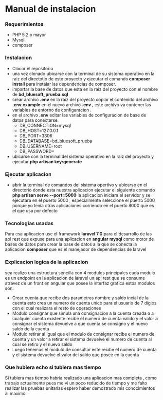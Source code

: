 <h1>Manual de instalacion</h1>

<h3>Requerimientos</h3>

<ul>
    <li>PHP 5.2 o mayor</li>
    <li>Mysql</li>
    <li>composer</li>
</ul>

<h3>Instalacion</h3>
<ul>
    <li>Clonar el repositorio </li>
    <li>una vez clonado ubicarse con la terminal de su sistema operativo  en la raiz del directotio de este proyecto y ejecutar el comando <b>composer install</b> para instalar las dependencias de composer.</li>
    <li>importar la base de datos que esta en la raiz del proyecto con el nombre de <b>bd_bluesoft_prueba.sql</b></li>
    <li>crear archivo <b>.env</b> en la raiz del proyecto  copiar el contenido del archivo <b>.env.example</b>  en el nuevo archivo <b>.env</b> , este archivo va contener las variables de entorno de configuracion .</li>
    <li>
        en  el archivo <b>.env</b> editar las variables de configuracion de base de datos para conectarse.
        <ul>
            <li>DB_CONNECTION=mysql</li>
            <li>DB_HOST=127.0.0.1</li>
            <li>DB_PORT=3306</li>
            <li>DB_DATABASE=bd_bluesoft_prueba</li>
            <li>DB_USERNAME=root</li>
            <li>DB_PASSWORD=</li>
        </ul>
    </li>
    <li>ubicarse con la terminal del sistema operativo en la raiz del proyecto y ejecutar <b>php artisan key:generate</b></li>

</ul>

<h3>Ejecutar aplicacion</h3>

<ul>
    <li>
        abrir la terminal de comandos del sistema opertivo y ubicarse en el directorio donde esta nuestra aplicacion
        ejecutar el siguiente comando <b>php artisan serve --port=5000</b>
        la aplicacion iniciara el servidor y se ejecutara en el puerto 5000  , especialmente seleccione el puerto 5000 porque yo tenia otras aplicaciones corriendo en el puerto 8000 que es el que usa por defecto
    </li>

</ul>


<h3>Tecnologias usadas</h3>

<p>
    Para esa aplicacion use el framework <b>laravel 7.0</b> para el desarrollo de las api rest que expuse para una aplicacion en <b>angular</b>
    <b>mysql</b> como motor de bases de datos para crear la base de datos a la que se conecta la aplicacion
    <b>composer</b> que es el manejador de dependencias de laravel
</p>

<h3>Explicacion logica de la aplicacion</h3>
<p>
    sea realizo una estructura sencilla con 4 modulos principales cada modulo es un endpoint en la aplicacion de laravel un api rest que se consume atravez de un front en angular que posee la interfaz grafica
    estos modulos son:
    <ul>
        <li>Crear cuenta que recibe dos parametros nombre y saldo incial de la cuenta esto crea un numero de cuenta unico para el usuario de 7 digios con el cual realizara el resto de operaciones</li>
        <li>Modulo consignar que simula una consignacion a la cuenta creada o a cualquier cuenta existente recibe el numero de cuenta valido y el valor a consignar el sistema devuelve a que cuenta se consigno y el nuevo saldo de la cuenta</li>
        <li>Modulo retirar al igual que el modulo de consignar recibe el numero de cuenta y un valor a retirar el sistema devuelve el numero de cuenta al cual se retiro y el nuevo saldo</li>
        <li>Luego tenemos el modulo de consultar este recibe el numero de cuenta y el sistema devuelve el valor del saldo que posee en la cuenta</li>
    </ul>
</p>

<h3>Que hubiera echo si tubiera mas tiempo</h3>
<p>
    Si tubiera mas tiempo habria realizado una aplicacion mas completa , como trabajo actualmente pues me vi un poco reducido de tiempo  y  me falto realizar las pruebas unitarias espero haber demostrado mis  conocimientos al maximo
</p>